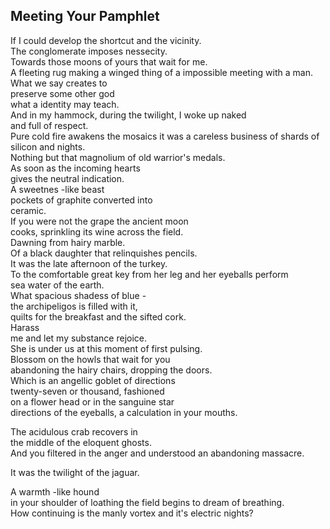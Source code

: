 Meeting Your Pamphlet
---------------------
If I could develop the shortcut and the vicinity.  
The conglomerate imposes nessecity.  
Towards those moons of yours that wait for me.  
A fleeting rug making a winged thing of a impossible meeting with a man.  
What we say creates to  
preserve some other god  
what a identity may teach.  
And in my hammock, during the twilight, I woke up naked  
and full of respect.  
Pure cold fire awakens the mosaics it was a careless business of shards of silicon and nights.  
Nothing but that magnolium of old warrior's medals.  
As soon as the incoming hearts  
gives the neutral indication.  
A sweetnes -like beast  
pockets of graphite converted into  
ceramic.  
If you were not the grape the ancient moon  
cooks, sprinkling its wine across the field.  
Dawning from hairy marble.  
Of a black daughter that relinquishes pencils.  
It was the late afternoon of the turkey.  
To the comfortable great key from her leg and her eyeballs perform  
sea water of the earth.  
What spacious shadess of blue -  
the archipeligos is filled with it,  
quilts for the breakfast and the sifted cork.  
Harass  
me and let my substance rejoice.  
She is under us at this moment of first pulsing.  
Blossom on the howls that wait for you  
abandoning the hairy chairs, dropping the doors.  
Which is an angellic goblet of directions  
twenty-seven or thousand, fashioned  
on a flower head or in the sanguine star  
directions of the eyeballs, a calculation in your mouths.  
  
The acidulous crab recovers in  
the middle of the eloquent ghosts.  
And you filtered in the anger and understood an abandoning massacre.  
  
It was the twilight of the jaguar.  
  
A warmth -like hound  
in your shoulder of loathing the field begins to dream of breathing.  
How continuing is the manly vortex and it's electric nights?  
